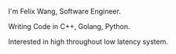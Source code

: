 I'm Felix Wang, Software Engineer.

Writing Code in C++, Golang, Python. 

Interested in high throughout low latency system.